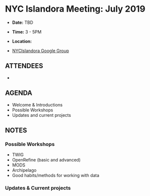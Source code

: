 # NYC Islandora Meeting: July 2019
* **Date:**  TBD
* **Time:** 3 - 5PM
* **Location:**

* [NYCIslandora Google Group](https://groups.google.com/forum/#!forum/nycislandora)


## ATTENDEES
*

## AGENDA
* Welcome & Introductions
* Possible Workshops
* Updates and current projects

## NOTES
### Possible Workshops
* TWIG
* OpenRefine (basic and advanced)
* MODS
* Archipelago
* Good habits/methods for working with data

### Updates & Current projects
